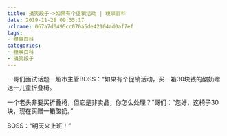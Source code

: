 ```yaml
---
title: 搞笑段子->如果有个促销活动 | 糗事百科
date: 2019-11-28 09:35:17
urlname: 067a7d0495cc070a5de42104ad0af7ef
tags: 
- 糗事百科
categories:
- 糗事百科
- 搞笑段子
---
```

一哥们面试话题一超市主管BOSS：“如果有个促销活动，买一箱30块钱的酸奶赠送一儿童折叠椅。

一个老头非要买折叠椅，但它是非卖品，你怎么处理？”哥们：“您好，这椅子30块，现在买赠一箱酸奶。”

BOSS：“明天来上班！”


